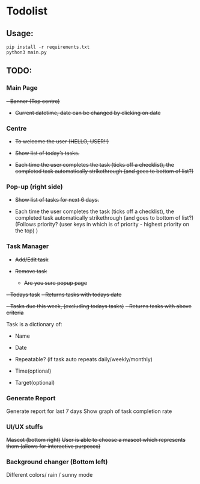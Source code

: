 # Todolist

## Usage:

```
pip install -r requirements.txt
python3 main.py
```

## TODO:

### Main Page
~~- Banner (Top centre)~~
   - ~~Current datetime, date can be changed by clicking on date~~

### Centre
- ~~To welcome the user (HELLO, USER!!)~~

- ~~Show list of today’s tasks.~~

- ~~Each time the user completes the task (ticks off a checklist), the completed task automatically strikethrough (and goes to bottom of list?)~~

### Pop-up (right side) 
- ~~Show list of tasks for next 6 days.~~

- Each time the user completes the task (ticks off a checklist), the completed task automatically strikethrough (and goes to bottom of list?)
(Follows priority? (user keys in which is of priority - highest priority on the top) )

### Task Manager
- ~~Add/Edit task~~

- ~~Remove task~~
  - ~~Are you sure popup page~~

~~- Todays task~~
  ~~- Returns tasks with todays date~~

~~- Tasks due this week, (excluding todays tasks)~~
  ~~- Returns tasks with above criteria~~

Task is a dictionary of:

- Name

- Date

- Repeatable? (if task auto repeats daily/weekly/monthly)

- Time(optional)

- Target(optional)


### Generate Report
Generate report for last 7 days
Show graph of task completion rate

### UI/UX stuffs
~~Mascot (bottom right)~~
~~User is able to choose a mascot which represents them (allows for interactive purposes)~~
 
### Background changer (Bottom left)
Different colors/ rain / sunny mode
